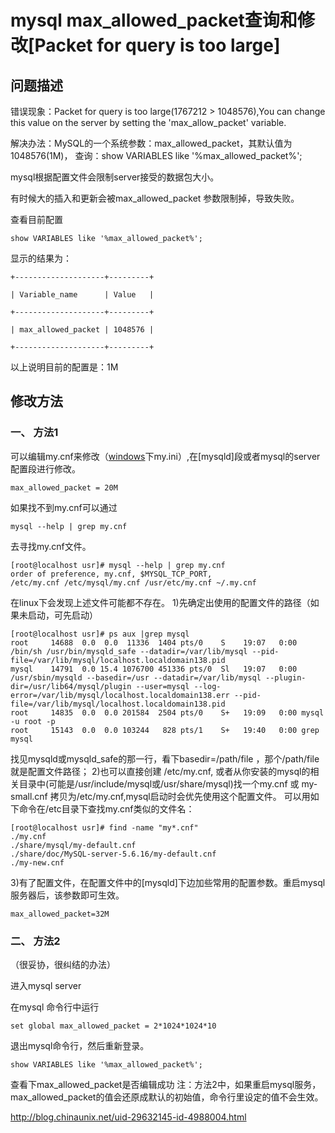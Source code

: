 # mysql max_allowed_packet查询和修改[Packet for query is too large]

## 问题描述

错误现象：Packet for query is too large(1767212 > 1048576),You can change this value on the server by setting the 'max_allow_packet' variable.

解决办法：MySQL的一个系统参数：max_allowed_packet，其默认值为1048576(1M)，
查询：show VARIABLES like '%max_allowed_packet%';

mysql根据配置文件会限制server接受的数据包大小。

有时候大的插入和更新会被max_allowed_packet 参数限制掉，导致失败。

查看目前配置

```
show VARIABLES like '%max_allowed_packet%';
```

显示的结果为：

```
+--------------------+---------+

| Variable_name      | Value   |

+--------------------+---------+

| max_allowed_packet | 1048576 |

+--------------------+---------+
```

以上说明目前的配置是：1M

## 修改方法

### 一、 方法1

可以编辑my.cnf来修改（[windows](http://www.2cto.com/os/windows/)下my.ini）,在[mysqld]段或者mysql的server配置段进行修改。

```
max_allowed_packet = 20M
```

如果找不到my.cnf可以通过

```
mysql --help | grep my.cnf
```

去寻找my.cnf文件。

```
[root@localhost usr]# mysql --help | grep my.cnf
order of preference, my.cnf, $MYSQL_TCP_PORT,
/etc/my.cnf /etc/mysql/my.cnf /usr/etc/my.cnf ~/.my.cnf
```


在linux下会发现上述文件可能都不存在。
1)先确定出使用的配置文件的路径（如果未启动，可先启动）

```
[root@localhost usr]# ps aux |grep mysql
root     14688  0.0  0.0  11336  1404 pts/0    S    19:07   0:00 /bin/sh /usr/bin/mysqld_safe --datadir=/var/lib/mysql --pid-file=/var/lib/mysql/localhost.localdomain138.pid
mysql    14791  0.0 15.4 1076700 451336 pts/0  Sl   19:07   0:00 /usr/sbin/mysqld --basedir=/usr --datadir=/var/lib/mysql --plugin-dir=/usr/lib64/mysql/plugin --user=mysql --log-error=/var/lib/mysql/localhost.localdomain138.err --pid-file=/var/lib/mysql/localhost.localdomain138.pid
root     14835  0.0  0.0 201584  2504 pts/0    S+   19:09   0:00 mysql -u root -p
root     15143  0.0  0.0 103244   828 pts/1    S+   19:40   0:00 grep mysql
```


找见mysqld或mysqld_safe的那一行，看下basedir=/path/file ，那个/path/file就是配置文件路径；
2)也可以直接创建 /etc/my.cnf, 或者从你安装的mysql的相关目录中(可能是/usr/include/mysql或/usr/share/mysql)找一个my.cnf 或 my-small.cnf 拷贝为/etc/my.cnf,mysql启动时会优先使用这个配置文件。
可以用如下命令在/etc目录下查找my.cnf类似的文件名：

```
[root@localhost usr]# find -name "my*.cnf"
./my.cnf
./share/mysql/my-default.cnf
./share/doc/MySQL-server-5.6.16/my-default.cnf
./my-new.cnf
```


3)有了配置文件，在配置文件中的[mysqld]下边加些常用的配置参数。重启mysql服务器后，该参数即可生效。

```
max_allowed_packet=32M
```



### 二、 方法2

（很妥协，很纠结的办法）

进入mysql server

在mysql 命令行中运行

```
set global max_allowed_packet = 2*1024*1024*10
```

退出mysql命令行，然后重新登录。

```
show VARIABLES like '%max_allowed_packet%';
```

查看下max_allowed_packet是否编辑成功
注：方法2中，如果重启mysql服务，max_allowed_packet的值会还原成默认的初始值，命令行里设定的值不会生效。







http://blog.chinaunix.net/uid-29632145-id-4988004.html